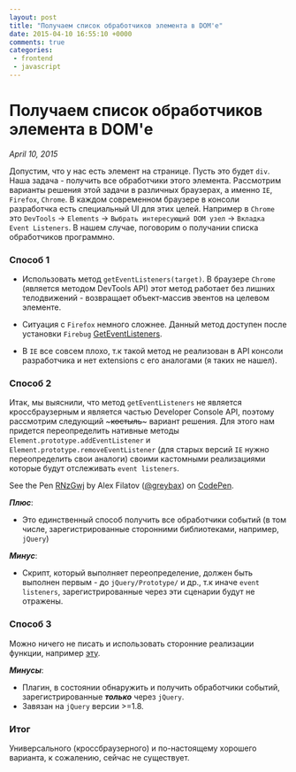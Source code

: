 ```yaml
---
layout: post
title: "Получаем список обработчиков элемента в DOM'е"
date: 2015-04-10 16:55:10 +0000
comments: true
categories: 
 - frontend
 - javascript
---
```


# Получаем список обработчиков элемента в DOM'е

_April 10, 2015_

Допустим, что у нас есть элемент на странице. Пусть это будет ```div```. Наша задача - получить все обработчики этого элемента. Рассмотрим варианты решения этой задачи в различных браузерах, а именно ```IE```, ```Firefox```, ```Chrome```. В каждом современном браузере в консоли разработчка есть специальный UI для этих целей. Например в ```Chrome``` это ```DevTools``` -> ```Elements``` -> ```Выбрать интересующий DOM узел``` -> ```Вкладка Event Listeners```. В нашем случае, поговорим о получании списка обработчиков программно.

### Способ 1
* Использовать метод ```getEventListeners(target)```. В браузере ```Chrome``` (является методом DevTools API) этот метод работает без лишних телодвижений - возвращает объект-массив эвентов на целевом элементе.

* Ситуация с ```Firefox``` немного сложнее. Данный метод доступен после установки ```Firebug``` [GetEventListeners](http://getfirebug.com/wiki/index.php/GetEventListeners).

* В ```IE``` все совсем плохо, т.к такой метод не реализован в API консоли разработчика и нет extensions с его аналогами (я таких не нашел).

### Способ 2
Итак, мы выяснили, что метод ```getEventListeners``` не является кроссбраузерным и является частью Developer Console API, поэтому рассмотрим следующий ~~~костыль~~~ вариант решения. Для этого нам придется переопределить нативные методы ```Element.prototype.addEventListener``` и ```Element.prototype.removeEventListener``` (для старых версий ```IE``` нужно переопределить свои аналоги) своими кастомными реализациями которые будут отслеживать ```event listeners```.

<p data-height="268" data-theme-id="0" data-slug-hash="RNzGwj" data-default-tab="result" data-user="greybax" class='codepen'>See the Pen <a href='http://codepen.io/greybax/pen/RNzGwj/'>RNzGwj</a> by Alex Filatov (<a href='http://codepen.io/greybax'>@greybax</a>) on <a href='http://codepen.io'>CodePen</a>.</p>
<script async src="//assets.codepen.io/assets/embed/ei.js"></script>

***Плюс***:

* Это единственный способ получить все обработчики событий (в том числе, зарегистрированные сторонними библиотеками, например, ```jQuery```)

***Минус***:

* Cкрипт, который выполняет переопределение, должен быть выполнен первым - до ```jQuery/Prototype/``` и др., т.к иначе ```event listeners```, зарегистрированные через эти сценарии будут не отражены.

### Способ 3
Можно ничего не писать и использовать сторонние реализации функции, например [эту](https://github.com/alvinteh/geteventlisteners).

***Минусы***:

* Плагин, в состоянии обнаружить и получить обработчики событий, зарегистрированные ***только*** через ```jQuery```.
* Завязан на ```jQuery``` версии >=1.8.

### Итог
Универсального (кроссбраузерного) и по-настоящему хорошего варианта, к сожалению, сейчас не существует.